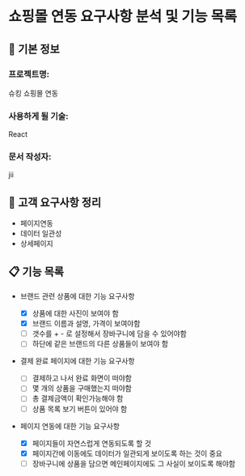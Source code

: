 # 쇼핑몰 연동 요구사항 분석 및 기능 목록

## 📌 기본 정보

### 프로젝트명:

슈킹 쇼핑몰 연동

### 사용하게 될 기술:

React

### 문서 작성자:

jii

## 📝 고객 요구사항 정리

- 페이지연동
- 데이터 일관성
- 상세페이지

## 📋 기능 목록

- 브랜드 관련 상품에 대한 기능 요구사항

  - [x] 상품에 대한 사진이 보여야 함
  - [x] 브랜드 이름과 설명, 가격이 보여야함
  - [ ] 갯수를 + - 로 설정해서 장바구니에 담을 수 있어야함
  - [ ] 하단에 같은 브랜드의 다른 상품들이 보여야 함

- 결제 완료 페이지에 대한 기능 요구사항

  - [ ] 결제하고 나서 완료 화면이 떠야함
  - [ ] 몇 개의 상품을 구매했는지 떠야함
  - [ ] 총 결제금액이 확인가능해야 함
  - [ ] 상품 목록 보기 버튼이 있어야 함

- 페이지 연동에 대한 기능 요구사항
  - [x] 페이지들이 자연스럽게 연동되도록 할 것
  - [x] 페이지간에 이동에도 데이터가 일관되게 보이도록 하는 것이 중요
  - [ ] 장바구니에 상품을 담으면 메인페이지에도 그 사실이 보이도록 해야함
